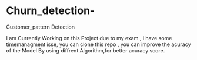 # Churn_detection-
Customer_pattern Detection

I am Currently Working on this Project due to my exam , i have some timemanagment isse, you can clone this repo , you can improve the acuracy of the Model By using diffrent Algorithm,for better acuracy score. 
